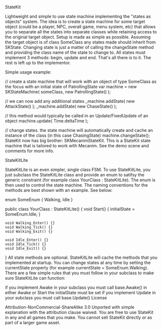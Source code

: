 StateKit

Lightweight and simple to use state machine implementing the "states as objects" system. The idea is to create a state machine for some target object (could be a player, NPC, overall game, menu system, etc) that allows you to separate all the states into separate classes while retaining access to the original target object. Setup is made as simple as possible. Assuming the target object is of class SomeClass any states made should inherit from SKState<SomeClass>. Changing state is just a matter of calling the changeState method and providing the class name of the state to change to. All states must implement 3 methods: begin, update and end. That's all there is to it. The rest is left up to the implementor.

Simple usage example:

// create a state machine that will work with an object of type SomeClass as the focus with an initial state of PatrollingState
var machine = new SKStateMachine<SomeClass>( someClass, new PatrollingState() );

// we can now add any additional states
_machine.addState( new AttackState() );
_machine.addState( new ChaseState() );

// this method would typically be called in an Update/FixedUpdate of an object
machine.update( Time.deltaTime );

// change states. the state machine will automatically create and cache an instance of the class (in this case ChasingState)
machine.changeState<ChasingState>();
StateKit now has big brother: SKMecanimStateKit. This is a StateKit state machine that is tailored to work with Mecanim. See the demo scene and comments for more info.

StateKitLite

StateKitLite is an even simpler, single class FSM. To use StateKitLite, you just subclass the StateKitLite class and provide an enum to satifsy the generic constraint (for example class YourClass : StateKitLite<SomeEnum>). The enum is then used to control the state machine. The naming conventions for the methods are best shown with an example. See below:

enum SomeEnum
{
	Walking,
	Idle
}

public class YourClass : StateKitLite<SomeEnum>()
{
	void Start()
	{
		initialState = SomeEnum.Idle;
	}

	void Walking_Enter() {}
	void Walking_Tick() {}
	void Walking_Exit() {}

	void Idle_Enter() {}
	void Idle_Tick() {}
	void Idle_Exit() {}
}
All state methods are optional. StateKitLite will cache the methods that you implemented at startup. You can change states at any time by setting the currentState property (for example currentState = SomeEnum.Walking). There are a few simple rules that you must follow in your subclass to make sure StateKitLite can function:

if you implement Awake in your subclass you must call base.Awake()
in either Awake or Start the initialState must be set
if you implement Update in your subclass you must call base.Update()
License

Attribution-NonCommercial-ShareAlike 3.0 Unported with simple explanation with the attribution clause waived. You are free to use StateKit in any and all games that you make. You cannot sell StateKit directly or as part of a larger game asset.
